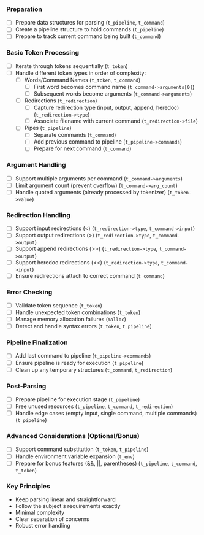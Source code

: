 ### Preparation
- [ ] Prepare data structures for parsing (`t_pipeline`, `t_command`)
- [ ] Create a pipeline structure to hold commands (`t_pipeline`)
- [ ] Prepare to track current command being built (`t_command`)

### Basic Token Processing
- [ ] Iterate through tokens sequentially (`t_token`)
- [ ] Handle different token types in order of complexity:
  - [ ] Words/Command Names (`t_token`, `t_command`)
    - [ ] First word becomes command name (`t_command->arguments[0]`)
    - [ ] Subsequent words become arguments (`t_command->arguments`)
  - [ ] Redirections (`t_redirection`)
    - [ ] Capture redirection type (input, output, append, heredoc) (`t_redirection->type`)
    - [ ] Associate filename with current command (`t_redirection->file`)
  - [ ] Pipes (`t_pipeline`)
    - [ ] Separate commands (`t_command`)
    - [ ] Add previous command to pipeline (`t_pipeline->commands`)
    - [ ] Prepare for next command (`t_command`)

### Argument Handling
- [ ] Support multiple arguments per command (`t_command->arguments`)
- [ ] Limit argument count (prevent overflow) (`t_command->arg_count`)
- [ ] Handle quoted arguments (already processed by tokenizer) (`t_token->value`)

### Redirection Handling
- [ ] Support input redirections (<) (`t_redirection->type`, `t_command->input`)
- [ ] Support output redirections (>) (`t_redirection->type`, `t_command->output`)
- [ ] Support append redirections (>>) (`t_redirection->type`, `t_command->output`)
- [ ] Support heredoc redirections (<<) (`t_redirection->type`, `t_command->input`)
- [ ] Ensure redirections attach to correct command (`t_command`)

### Error Checking
- [ ] Validate token sequence (`t_token`)
- [ ] Handle unexpected token combinations (`t_token`)
- [ ] Manage memory allocation failures (`malloc`)
- [ ] Detect and handle syntax errors (`t_token`, `t_pipeline`)

### Pipeline Finalization
- [ ] Add last command to pipeline (`t_pipeline->commands`)
- [ ] Ensure pipeline is ready for execution (`t_pipeline`)
- [ ] Clean up any temporary structures (`t_command`, `t_redirection`)

### Post-Parsing
- [ ] Prepare pipeline for execution stage (`t_pipeline`)
- [ ] Free unused resources (`t_pipeline`, `t_command`, `t_redirection`)
- [ ] Handle edge cases (empty input, single command, multiple commands) (`t_pipeline`)

### Advanced Considerations (Optional/Bonus)
- [ ] Support command substitution (`t_token`, `t_pipeline`)
- [ ] Handle environment variable expansion (`t_env`)
- [ ] Prepare for bonus features (&&, ||, parentheses) (`t_pipeline`, `t_command`, `t_token`)

### Key Principles
- Keep parsing linear and straightforward
- Follow the subject's requirements exactly
- Minimal complexity
- Clear separation of concerns
- Robust error handling

